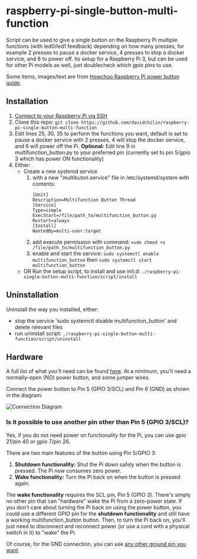 # raspberry-pi-single-button-multi-function

Script can be used to give a single button on the Raspberry Pi multiple
functions (with led0/led1 feedback) depending on how many presses, for example 2
presses to pause a docker service, 4 presses to stop a docker service, and 6 to
power off. Its setup for a Raspberry Pi 3, but can be used for other Pi models
as well, just doublecheck which gpio pins to use.

Some items, images/text are from
[Howchoo Raspberry Pi power button guide](https://howchoo.com/g/mwnlytk3zmm/how-to-add-a-power-button-to-your-raspberry-pi).

## Installation

1. [Connect to your Raspberry Pi via SSH](https://howchoo.com/g/mgi3mdnlnjq/how-to-log-in-to-a-raspberry-pi-via-ssh)
1. Clone this repo:
   `git clone https://github.com/davidchilin/raspberry-pi-single-button-multi-function`
1. Edit lines 25, 30, 35 to perform the functions you want, default is set to
   pause a docker service with 2 presses, 4 will stop the docker service, and 6
   will power off the Pi. **Optional:** Edit line 9 in multifunction_button.py
   to your preferred pin (currently set to pin 5/gpio 3 which has power ON
   functionality)
1. Either:
   - Create a new systemd service
     1. with a new "multibuton.service" file in /etc/systemd/system with contents:
        ```
        [Unit]
        Description=Multifunction Button Thread
        [Service]
        Type=simple
        ExecStart=/file/path_to/multifunction_button.py
        Restart=always
        [Install]
        WantedBy=multi-user.target
        ```
     3. add execute permission with command:
        `sudo chmod +x /file/path_to/multifunction_button.py`
     4. enable and start the service:
        `sudo systemctl enable multifunction_button` then
        `sudo systemctl start multifunction_button`
   - OR Run the setup script, to install and use init.d:
     `./raspberry-pi-single-button-multi-function/script/install`

## Uninstallation

Uninstall the way you installed, either:

- stop the service 'sudo systemctl disable multifunction_button' and delete
  relevant files
- run uninstall script:
  `./raspberry-pi-single-button-multi-function/script/uninstall`

## Hardware

A full list of what you'll need can be found
[here](https://howchoo.com/g/mwnlytk3zmm/how-to-add-a-power-button-to-your-raspberry-pi#parts-list).
At a minimum, you'll need a normally-open (NO) power button, and some jumper
wires.

Connect the power button to Pin 5 (GPIO 3/SCL) and Pin 6 (GND) as shown in the
diagram:

![Connection Diagram](https://raw.githubusercontent.com/davidchilin/raspberry-pi-single-button-multi-function/master/diagrams/pinout.png)

### Is it possible to use another pin other than Pin 5 (GPIO 3/SCL)?

Yes, if you do not need power on functionality for the Pi, you can use gpio
21/pin 40 or gpio 7/pin 26.

There are two main features of the button using Pin 5/GPIO 3:

1. **Shutdown functionality:** Shut the Pi down safely when the button is
   pressed. The Pi now consumes zero power.
1. **Wake functionality:** Turn the Pi back on when the button is pressed again.

The **wake functionality** requires the SCL pin, Pin 5 (GPIO 3). There's simply
no other pin that can "hardware" wake the Pi from a zero-power state. If you
don't care about turning the Pi back _on_ using the power button, you could use
a different GPIO pin for the **shutdown functionality** and still have a working
multifunction_button button. Then, to turn the Pi back on, you'll just need to
disconnect and reconnect power (or use a cord with a physical switch in it) to
"wake" the Pi.

Of course, for the GND connection, you can use
[any other ground pin you want](https://pinout.xyz/).
